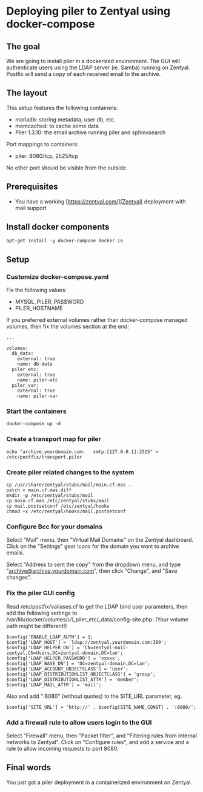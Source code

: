 # Deploying piler to Zentyal using docker-compose

## The goal

We are going to install piler in a dockerized environment.
The GUI will authenticate users using the LDAP server (ie.
Samba) running on Zentyal. Postfix will send a copy of each
received email to the archive.

## The layout

This setup features the following containers:

* mariadb: storing metadata, user db, etc.
* memcached: to cache some data
* Piler 1.3.10: the email archive running piler and sphinxsearch

Port mappings to containers:

- piler: 8080/tcp, 2525/tcp

No other port should be visible from the outside.

## Prerequisites

* You have a working [https://zentyal.com/](Zentyal) deployment with mail support

## Install docker components

```
apt-get install -y docker-compose docker.io
```

## Setup

### Customize docker-compose.yaml

Fix the following values:

* MYSQL_PILER_PASSWORD
* PILER_HOSTNAME


If you preferred external volumes rather than docker-compose managed volumes,
then fix the volumes section at the end:

```
...

volumes:
  db_data:
    external: true
    name: db-data
  piler_etc:
    external: true
    name: piler-etc
  piler_var:
    external: true
    name: piler-var
```


### Start the containers

```
docker-compose up -d
```


### Create a transport map for piler

```
echo "archive.yourdomain.com:   smtp:[127.0.0.1]:2525" > /etc/postfix/transport.piler
```

### Create piler related changes to the system

```
cp /usr/share/zentyal/stubs/mail/main.cf.mas .
patch < main.cf.mas.diff
mkdir -p /etc/zentyal/stubs/mail
cp main.cf.mas /etc/zentyal/stubs/mail
cp mail.postsetconf /etc/zentyal/hooks
chmod +x /etc/zentyal/hooks/mail.postsetconf
```

### Configure Bcc for your domains

Select "Mail" menu, then "Virtual Mail Domains" on the Zentyal dashboard.
Click on the "Settings" gear icons for the domain you want to archive emails.

Select "Address to sent the copy" from the dropdown menu, and type
"archive@archive.yourdomain.com", then click "Change", and "Save changes".

### Fix the piler GUI config

Read /etc/postfix/valiases.cf to get the LDAP bind user parameters, then
add the following settings to /var/lib/docker/volumes/u1_piler_etc/_data/config-site.php:
(Your volume path might be different!)

```
$config['ENABLE_LDAP_AUTH'] = 1;
$config['LDAP_HOST'] = 'ldap://zentyal.yourdomain.com:389';
$config['LDAP_HELPER_DN'] = 'CN=zentyal-mail-zentyal,CN=Users,DC=zentyal-domain,DC=lan';
$config['LDAP_HELPER_PASSWORD'] = 'xxxxx';
$config['LDAP_BASE_DN'] = 'DC=zentyal-domain,DC=lan';
$config['LDAP_ACCOUNT_OBJECTCLASS'] = 'user';
$config['LDAP_DISTRIBUTIONLIST_OBJECTCLASS'] = 'group';
$config['LDAP_DISTRIBUTIONLIST_ATTR'] = 'member';
$config['LDAP_MAIL_ATTR'] = 'mail';
```

Also and add ":8080" (without quotes) to the SITE_URL parameter, eg.

```
$config['SITE_URL'] = 'http://' . $config[SITE_NAME_CONST] . ':8080/';
```


### Add a firewall rule to allow users login to the GUI

Select "Firewall" menu, then "Packet filter", and "Filtering rules from internal networks to Zentyal".
Click on "Configure rules", and add a service and a rule to allow incoming requests to port 8080.

## Final words

You just got a piler deployment in a containerized environment on Zentyal.

